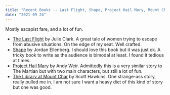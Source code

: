 ```yaml
---
title: "Recent Books -- Last Flight, Shape, Project Hail Mary, Mount Char"
date: "2021-09-24"
---
```


Mostly escapist fare, and a lot of fun.

- [The Last Flight](https://www.goodreads.com/book/show/51197260-the-last-flight) by Julie Clark.  A great tale of women trying to escape from abusive situations.  On the edge of my seat.  Well crafted.
- [Shape](https://www.goodreads.com/book/show/56430139-shape) by Jordan Ellenberg.  I should love this book but it was just ok.  A tricky book to write as the audience is bimodal at least.  I found it tedious at times.
- [Project Hail Mary](https://www.goodreads.com/book/show/54493401-project-hail-mary) by Andy Weir.  Admittedly this is a very similar story to The Martian but with two main characters, but still a lot of fun.
- [The Library at Mount Char](https://www.goodreads.com/book/show/26892110-the-library-at-mount-char) by Scott Hawkins.  One strange-ass story, really pulled me in.  I am not sure I want a heavy diet of this kind of story but one was good.
